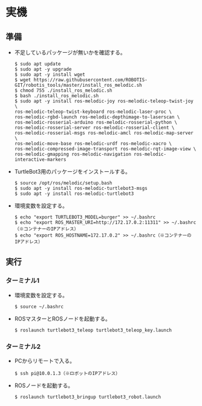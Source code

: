 # 実機
## 準備
- 不足しているパッケージが無いかを確認する。
  ```
  $ sudo apt update
  $ sudo apt -y upgrade
  $ sudo apt -y install wget
  $ wget https://raw.githubusercontent.com/ROBOTIS-GIT/robotis_tools/master/install_ros_melodic.sh
  $ chmod 755 ./install_ros_melodic.sh
  $ bash ./install_ros_melodic.sh
  $ sudo apt -y install ros-melodic-joy ros-melodic-teleop-twist-joy \
  ros-melodic-teleop-twist-keyboard ros-melodic-laser-proc \
  ros-melodic-rgbd-launch ros-melodic-depthimage-to-laserscan \
  ros-melodic-rosserial-arduino ros-melodic-rosserial-python \
  ros-melodic-rosserial-server ros-melodic-rosserial-client \
  ros-melodic-rosserial-msgs ros-melodic-amcl ros-melodic-map-server \
  ros-melodic-move-base ros-melodic-urdf ros-melodic-xacro \
  ros-melodic-compressed-image-transport ros-melodic-rqt-image-view \
  ros-melodic-gmapping ros-melodic-navigation ros-melodic-interactive-markers
  ```
- TurtleBot3用のパッケージをインストールする。
  ```
  $ source /opt/ros/melodic/setup.bash
  $ sudo apt -y install ros-melodic-turtlebot3-msgs
  $ sudo apt -y install ros-melodic-turtlebot3
  ```
- 環境変数を設定する。
  ```
  $ echo "export TURTLEBOT3_MODEL=burger" >> ~/.bashrc
  $ echo "export ROS_MASTER_URI=http://172.17.0.2:11311" >> ~/.bashrc（※コンテナーのIPアドレス）
  $ echo "export ROS_HOSTNAME=172.17.0.2" >> ~/.bashrc（※コンテナーのIPアドレス）
  ```

## 実行

### ターミナル1
- 環境変数を設定する。
  ```
  $ source ~/.bashrc
  ```
- ROSマスターとROSノードを起動する。
  ```
  $ roslaunch turtlebot3_teleop turtlebot3_teleop_key.launch
  ```

### ターミナル2
- PCからリモートで入る。
  ```
  $ ssh pi@10.0.1.3（※ロボットのIPアドレス）
  ```
- ROSノードを起動する。
  ```
  $ roslaunch turtlebot3_bringup turtlebot3_robot.launch
  ```
  
